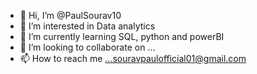 - 👋 Hi, I’m @PaulSourav10
- 👀 I’m interested in Data analytics 
- 🌱 I’m currently learning SQL, python and powerBI
- 💞️ I’m looking to collaborate on ...
- 📫 How to reach me ...souravpaulofficial01@gmail.com

<!---
PaulSourav10/PaulSourav10 is a ✨ special ✨ repository because its `README.md` (this file) appears on your GitHub profile.
You can click the Preview link to take a look at your changes.
--->
